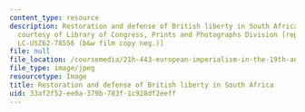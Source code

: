 ```yaml
---
content_type: resource
description: Restoration and defense of British liberty in South Africa, 1900. (Image
  courtesy of Library of Congress, Prints and Photographs Division [reproduction number,
  LC-USZ62-78556 (b&w film copy neg.)]
file: null
file_location: /coursemedia/21h-443-european-imperialism-in-the-19th-and-20th-centuries-spring-2006/33af2f52ee0a379b783f1c928df2eeff_21h-443s06.jpg
file_type: image/jpeg
resourcetype: Image
title: Restoration and defense of British liberty in South Africa
uid: 33af2f52-ee0a-379b-783f-1c928df2eeff
---
```

